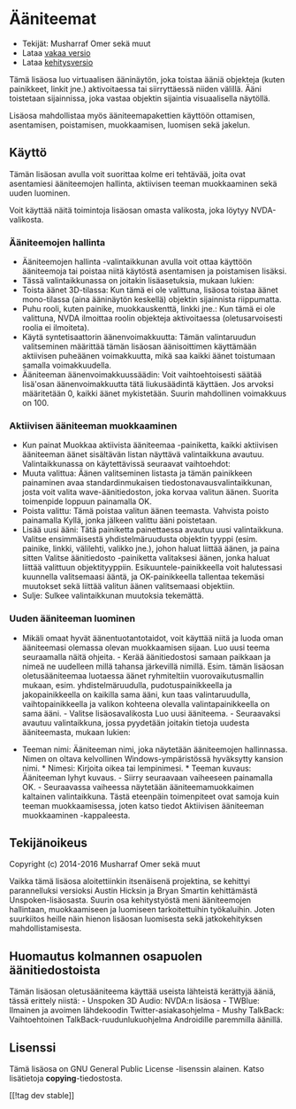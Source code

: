 # Ääniteemat #

*   Tekijät: Musharraf Omer sekä muut
*   Lataa [vakaa versio][1]
*   Lataa [kehitysversio][2]

Tämä lisäosa luo virtuaalisen ääninäytön, joka toistaa ääniä objekteja
(kuten painikkeet, linkit jne.) aktivoitaessa tai siirryttäessä niiden
välillä. Ääni toistetaan sijainnissa, joka vastaa objektin sijaintia
visuaalisella näytöllä.

Lisäosa mahdollistaa myös ääniteemapakettien käyttöön ottamisen,
asentamisen, poistamisen, muokkaamisen, luomisen sekä jakelun.

## Käyttö

Tämän lisäosan avulla voit suorittaa kolme eri tehtävää, joita ovat
asentamiesi ääniteemojen hallinta, aktiivisen teeman muokkaaminen sekä uuden
luominen.

Voit käyttää näitä toimintoja lisäosan omasta valikosta, joka löytyy
NVDA-valikosta.

### Ääniteemojen hallinta

- Ääniteemojen hallinta -valintaikkunan avulla voit ottaa käyttöön
  ääniteemoja tai poistaa niitä käytöstä asentamisen ja poistamisen lisäksi.
- Tässä valintaikkunassa on joitakin lisäasetuksia, mukaan lukien:
 - Toista äänet 3D-tilassa: Kun tämä ei ole valittuna, lisäosa toistaa äänet mono-tilassa (aina ääninäytön keskellä) objektin sijainnista riippumatta.
 - Puhu rooli, kuten painike, muokkauskenttä, linkki jne.: Kun tämä ei ole valittuna, NVDA ilmoittaa roolin objekteja aktivoitaessa (oletusarvoisesti roolia ei ilmoiteta).
 - Käytä syntetisaattorin äänenvoimakkuutta: Tämän valintaruudun valitseminen määrittää tämän lisäosan äänisoittimen käyttämään aktiivisen puheäänen voimakkuutta, mikä saa kaikki äänet toistumaan samalla voimakkuudella.
 - Ääniteeman äänenvoimakkuussäädin: Voit vaihtoehtoisesti säätää lisä'osan äänenvoimakkuutta tätä liukusäädintä käyttäen. Jos arvoksi määritetään 0, kaikki äänet mykistetään. Suurin mahdollinen voimakkuus on 100.

### Aktiivisen ääniteeman muokkaaminen

- Kun painat Muokkaa aktiivista ääniteemaa -painiketta, kaikki aktiivisen
  ääniteeman äänet sisältävän listan näyttävä valintaikkuna
  avautuu. Valintaikkunassa on käytettävissä seuraavat vaihtoehdot:
- Muuta valittua: Äänen valitseminen listasta ja tämän painikkeen painaminen
  avaa standardinmukaisen tiedostonavausvalintaikkunan, josta voit valita
  wave-äänitiedoston, joka korvaa valitun äänen. Suorita toimenpide loppuun
  painamalla OK.
- Poista valittu: Tämä poistaa valitun äänen teemasta. Vahvista poisto
  painamalla Kyllä, jonka jälkeen valittu ääni poistetaan.
- Lisää uusi ääni: Tätä painiketta painettaessa avautuu uusi valintaikkuna. Valitse ensimmäisestä yhdistelmäruudusta objektin tyyppi (esim. painike, linkki, välilehti, valikko jne.), johon haluat liittää äänen, ja paina sitten Valitse äänitiedosto -painiketta valitaksesi äänen, jonka haluat liittää valittuun objektityyppiin. Esikuuntele-painikkeella voit halutessasi kuunnella valitsemaasi ääntä, ja OK-painikkeella tallentaa tekemäsi muutokset sekä liittää valitun äänen valitsemaasi objektiin. 
- Sulje: Sulkee valintaikkunan muutoksia tekemättä.

### Uuden ääniteeman luominen

- Mikäli omaat hyvät äänentuotantotaidot, voit käyttää niitä ja luoda oman
ääniteemasi olemassa olevan muokkaamisen sijaan. Luo uusi teema seuraamalla
näitä ohjeita.  - Kerää äänitiedostosi samaan paikkaan ja nimeä ne uudelleen
millä tahansa järkevillä nimillä. Esim. tämän lisäosan oletusääniteemaa
luotaessa äänet ryhmiteltiin vuorovaikutusmallin mukaan,
esim. yhdistelmäruudulla, pudotuspainikkeella ja jakopainikkeella on
kaikilla sama ääni, kun taas valintaruudulla, vaihtopainikkeella ja valikon
kohteena olevalla valintapainikkeella on sama ääni.  - Valitse
lisäosavalikosta Luo uusi ääniteema. - Seuraavaksi avautuu valintaikkuna,
jossa pyydetään joitakin tietoja uudesta ääniteemasta, mukaan lukien:
*	Teeman nimi: Ääniteeman nimi, joka näytetään ääniteemojen
hallinnassa. Nimen on oltava kelvollinen Windows-ympäristössä hyväksytty
kansion nimi.  *	Nimesi: Kirjoita oikea tai lempinimesi.  *	Teeman kuvaus:
Ääniteeman lyhyt kuvaus.  - Siirry seuraavaan vaiheeseen painamalla OK.  -
Seuraavassa vaiheessa näytetään ääniteemamuokkaimen kaltainen
valintaikkuna. Tästä eteenpäin toimenpiteet ovat samoja kuin teeman
muokkaamisessa, joten katso tiedot Aktiivisen ääniteeman muokkaaminen
-kappaleesta.

## Tekijänoikeus

Copyright (c) 2014-2016 Musharraf Omer sekä muut

Vaikka tämä lisäosa aloitettiinkin itsenäisenä projektina, se kehittyi
parannelluksi versioksi Austin Hicksin ja Bryan Smartin kehittämästä
Unspoken-lisäosasta. Suurin osa kehitystyöstä meni ääniteemojen hallintaan,
muokkaamiseen ja luomiseen tarkoitettuihin työkaluihin. Joten suurkiitos
heille näin hienon lisäosan luomisesta sekä jatkokehityksen
mahdollistamisesta.

## Huomautus kolmannen osapuolen äänitiedostoista

Tämän lisäosan oletusääniteema käyttää useista lähteistä kerättyjä ääniä,
tässä erittely niistä: - Unspoken 3D Audio: NVDA:n lisäosa - TWBlue:
Ilmainen ja avoimen lähdekoodin Twitter-asiakasohjelma - Mushy TalkBack:
Vaihtoehtoinen TalkBack-ruudunlukuohjelma Androidille paremmilla äänillä.

## Lisenssi
Tämä lisäosa on GNU General Public License -lisenssin alainen. Katso
lisätietoja **copying**-tiedostosta.

[[!tag dev stable]]

[1]: http://addons.nvda-project.org/files/get.php?file=ath

[2]: http://addons.nvda-project.org/files/get.php?file=ath-dev
